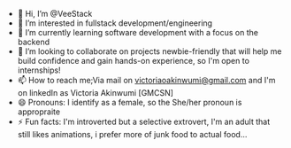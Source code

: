 - 👋 Hi, I’m @VeeStack
- 👀 I’m interested in fullstack development/engineering
- 🌱 I’m currently learning software development with a focus on the backend 
- 💞️ I’m looking to collaborate on projects newbie-friendly that will help me build confidence and gain hands-on experience, so I'm open to internships!
- 📫 How to reach me;Via mail on victoriaoakinwumi@gmail.com and I'm on linkedIn as Victoria Akinwumi [GMCSN]
- 😄 Pronouns: I identify as a female, so the She/her pronoun is appropraite
- ⚡ Fun facts: I'm introverted but a selective extrovert, I'm an adult that still likes animations, i prefer more of junk food to actual food...

<!---
VeeStack/VeeStack is a ✨ special ✨ repository because its `README.md` (this file) appears on your GitHub profile.
You can click the Preview link to take a look at your changes.
--->
